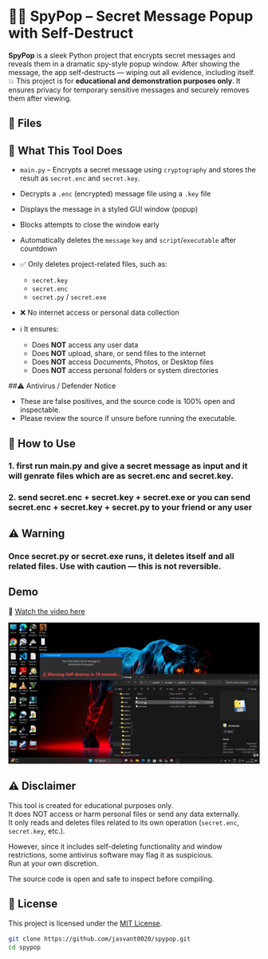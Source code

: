 # 🕵️‍♂️ SpyPop – Secret Message Popup with Self-Destruct

**SpyPop** is a sleek Python project that encrypts secret messages and reveals them in a dramatic spy-style popup window. After showing the message, the app self-destructs — wiping out all evidence, including itself. 💥
This project is for **educational and demonstration purposes only**. It ensures privacy for temporary sensitive messages and securely removes them after viewing.


## 📁 Files

## 🧩 What This Tool Does

- `main.py` – Encrypts a secret message using `cryptography` and stores the result as `secret.enc` and `secret.key`.
- Decrypts a `.enc` (encrypted) message file using a `.key` file
- Displays the message in a styled GUI window (popup)
- Blocks attempts to close the window early
- Automatically deletes the `message`  `key` and `script`/`executable` after countdown
- ✅ Only deletes project-related files, such as:
  - `secret.key`
  - `secret.enc`
  - `secret.py` / `secret.exe`

- ❌ No internet access or personal data collection
- ℹ️ It ensures:
  - Does **NOT** access any user data
  - Does **NOT** upload, share, or send files to the internet
  - Does **NOT** access Documents, Photos, or Desktop files
  - Does **NOT** access personal folders or system directories

##⚠️ Antivirus / Defender Notice

- These are false positives, and the source code is 100% open and inspectable.
- Please review the source if unsure before running the executable.


## 🚀 How to Use

### 1. first run main.py and give a secret message as input and it will genrate files which are as secret.enc and secret.key.
### 2. send secret.enc + secret.key + secret.exe or you can send  secret.enc + secret.key + secret.py to your friend or any user 

## ⚠️ Warning

### Once secret.py or secret.exe runs, it deletes itself and all related files. Use with caution — this is not reversible.

## Demo

🎥 [Watch the video here](https://drive.google.com/file/d/1cGmY1VHm9Gq3FvolqnIUvA6NN2xUCJU7/view?usp=sharing)

![Detection in Action](demo.png) <!-- Replace with your actual demo GIF or screenshot -->


## ⚠️ Disclaimer

This tool is created for educational purposes only.  
It does NOT access or harm personal files or send any data externally.  
It only reads and deletes files related to its own operation (`secret.enc`, `secret.key`, etc.).

However, since it includes self-deleting functionality and window restrictions, some antivirus software may flag it as suspicious.  
Run at your own discretion.

The source code is open and safe to inspect before compiling.



## 📄 License

This project is licensed under the [MIT License](LICENSE).



```bash
git clone https://github.com/jasvant0020/spypop.git
cd spypop
